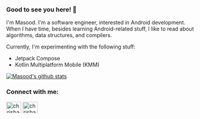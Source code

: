### Good to see you here! 👋

I'm Masood. I'm a software engineer, interested in Android development. When I have time, besides learning Android-related stuff, I like to read about algorithms, data structures, and compilers.

Currently, I'm experimenting with the following stuff:
- Jetpack Compose
- Kotlin Multiplatform Mobile (KMM)

[![Masood's github stats](https://github-readme-stats.vercel.app/api?username=MasoudFallahpour&show_icons=true)](https://github.com/anuraghazra/github-readme-stats)

### Connect with me:

<p align="left">
<a href="https://www.linkedin.com/in/masoud-fallahpour" target="blank"><img align="center" src="https://cdn.jsdelivr.net/npm/simple-icons@3.0.1/icons/linkedin.svg" alt="chrisbanes" height="30" width="40" /></a>
<a href="https://medium.com/@mfallahpour" target="blank"><img align="center" src="https://cdn.jsdelivr.net/npm/simple-icons@3.0.1/icons/medium.svg" alt="chrisbanes" height="30" width="40" /></a>
</p>
